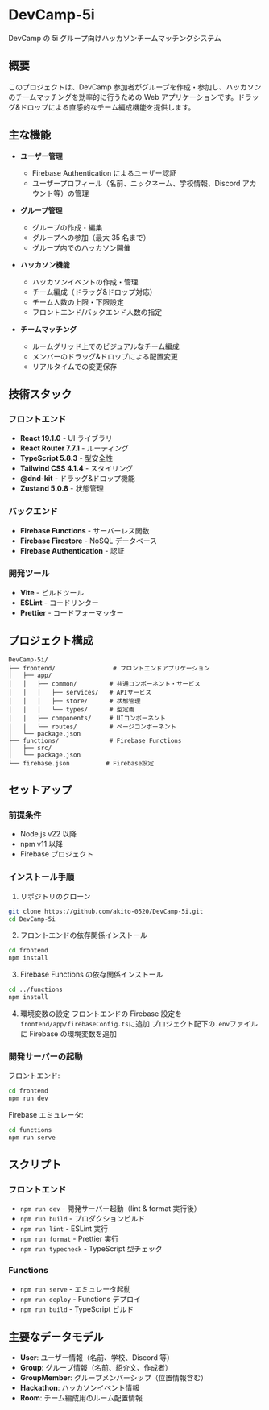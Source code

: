 # DevCamp-5i

DevCamp の 5i グループ向けハッカソンチームマッチングシステム

## 概要

このプロジェクトは、DevCamp 参加者がグループを作成・参加し、ハッカソンのチームマッチングを効率的に行うための Web アプリケーションです。ドラッグ&ドロップによる直感的なチーム編成機能を提供します。

## 主な機能

- **ユーザー管理**

  - Firebase Authentication によるユーザー認証
  - ユーザープロフィール（名前、ニックネーム、学校情報、Discord アカウント等）の管理

- **グループ管理**

  - グループの作成・編集
  - グループへの参加（最大 35 名まで）
  - グループ内でのハッカソン開催

- **ハッカソン機能**

  - ハッカソンイベントの作成・管理
  - チーム編成（ドラッグ&ドロップ対応）
  - チーム人数の上限・下限設定
  - フロントエンド/バックエンド人数の指定

- **チームマッチング**
  - ルームグリッド上でのビジュアルなチーム編成
  - メンバーのドラッグ&ドロップによる配置変更
  - リアルタイムでの変更保存

## 技術スタック

### フロントエンド

- **React 19.1.0** - UI ライブラリ
- **React Router 7.7.1** - ルーティング
- **TypeScript 5.8.3** - 型安全性
- **Tailwind CSS 4.1.4** - スタイリング
- **@dnd-kit** - ドラッグ&ドロップ機能
- **Zustand 5.0.8** - 状態管理

### バックエンド

- **Firebase Functions** - サーバーレス関数
- **Firebase Firestore** - NoSQL データベース
- **Firebase Authentication** - 認証

### 開発ツール

- **Vite** - ビルドツール
- **ESLint** - コードリンター
- **Prettier** - コードフォーマッター

## プロジェクト構成

```
DevCamp-5i/
├── frontend/                # フロントエンドアプリケーション
│   ├── app/
│   │   ├── common/         # 共通コンポーネント・サービス
│   │   │   ├── services/   # APIサービス
│   │   │   ├── store/      # 状態管理
│   │   │   └── types/      # 型定義
│   │   ├── components/     # UIコンポーネント
│   │   └── routes/         # ページコンポーネント
│   └── package.json
├── functions/              # Firebase Functions
│   ├── src/
│   └── package.json
└── firebase.json          # Firebase設定
```

## セットアップ

### 前提条件

- Node.js v22 以降
- npm v11 以降
- Firebase プロジェクト

### インストール手順

1. リポジトリのクローン

```bash
git clone https://github.com/akito-0520/DevCamp-5i.git
cd DevCamp-5i
```

2. フロントエンドの依存関係インストール

```bash
cd frontend
npm install
```

3. Firebase Functions の依存関係インストール

```bash
cd ../functions
npm install
```

4. 環境変数の設定
   フロントエンドの Firebase 設定を`frontend/app/firebaseConfig.ts`に追加
   プロジェクト配下の`.env`ファイルに Firebase の環境変数を追加

### 開発サーバーの起動

フロントエンド:

```bash
cd frontend
npm run dev
```

Firebase エミュレータ:

```bash
cd functions
npm run serve
```

## スクリプト

### フロントエンド

- `npm run dev` - 開発サーバー起動（lint & format 実行後）
- `npm run build` - プロダクションビルド
- `npm run lint` - ESLint 実行
- `npm run format` - Prettier 実行
- `npm run typecheck` - TypeScript 型チェック

### Functions

- `npm run serve` - エミュレータ起動
- `npm run deploy` - Functions デプロイ
- `npm run build` - TypeScript ビルド

## 主要なデータモデル

- **User**: ユーザー情報（名前、学校、Discord 等）
- **Group**: グループ情報（名前、紹介文、作成者）
- **GroupMember**: グループメンバーシップ（位置情報含む）
- **Hackathon**: ハッカソンイベント情報
- **Room**: チーム編成用のルーム配置情報
